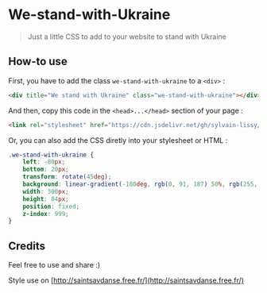 # We-stand-with-Ukraine

> Just a little CSS to add to your website to stand with Ukraine

## How-to use

First, you have to add the class `we-stand-with-ukraine` to a `<div>` :

```html
<div title="We stand with Ukraine" class="we-stand-with-ukraine"></div>
```

And then, copy this code in the `<head>...</head>` section of your page :

```html
<link rel="stylesheet" href="https://cdn.jsdelivr.net/gh/sylvain-lissy/we-stand-with-ukraine/we-stand-with-ukraine.css">
```

Or, you can also add the CSS diretly into your stylesheet or HTML :

```css
.we-stand-with-ukraine {
    left: -80px;
    bottom: 20px;
    transform: rotate(45deg);
    background: linear-gradient(-180deg, rgb(0, 91, 187) 50%, rgb(255, 213, 0) 50%);
    width: 300px;
    height: 84px;
    position: fixed;
    z-index: 999;
}
```

## Credits

Feel free to use and share :)

Style use on [http://saintsavdanse.free.fr/](http://saintsavdanse.free.fr/)
